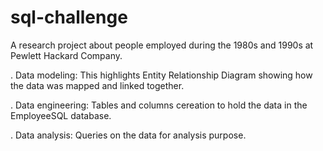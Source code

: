 # sql-challenge

A research project about people employed during the 1980s and 1990s at Pewlett Hackard Company.


. Data modeling: This highlights Entity Relationship Diagram showing how the data was mapped and linked together. 


. Data engineering:  Tables and columns cereation to hold the data in the EmployeeSQL database. 


. Data analysis: Queries on the data for analysis purpose.

